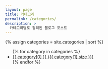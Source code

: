 ```yaml
---
layout: page
title: 카테고리
permalink: /categories/
description: >
  카테고리별로 정리된 블로그 포스트
---
```


{% assign categories = site.categories | sort %}
<ul>
{% for category in categories %}
  <li>
    <a href="{{ site.baseurl }}/category/{{ category[0] | slugify }}/">
      {{ category[0] }} ({{ category[1].size }})
    </a>
  </li>
{% endfor %}
</ul>
